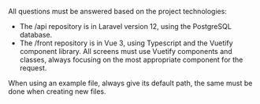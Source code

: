 All questions must be answered based on the project technologies:
- The /api repository is in Laravel version 12, using the PostgreSQL database.
- The /front repository is in Vue 3, using Typescript and the Vuetify component library. All screens must use Vuetify components and classes, always focusing on the most appropriate component for the request.

When using an example file, always give its default path, the same must be done when creating new files.
